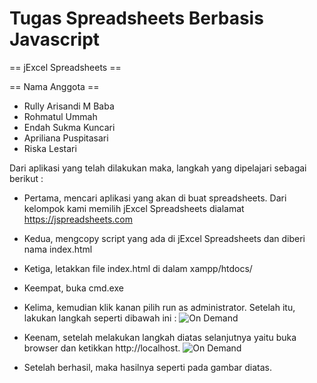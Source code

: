 # Tugas Spreadsheets Berbasis Javascript

== jExcel Spreadsheets ==

== Nama Anggota ==

* Rully Arisandi M Baba
* Rohmatul Ummah
* Endah Sukma Kuncari 
* Apriliana Puspitasari
* Riska Lestari

Dari aplikasi yang telah dilakukan maka, langkah yang dipelajari sebagai berikut :

* Pertama, mencari aplikasi yang akan di buat spreadsheets. Dari kelompok kami memilih jExcel Spreadsheets dialamat https://jspreadsheets.com
* Kedua, mengcopy script yang ada di jExcel Spreadsheets dan diberi nama index.html 
* Ketiga, letakkan file index.html di dalam xampp/htdocs/
* Keempat, buka cmd.exe 
* Kelima, kemudian klik kanan pilih run as administrator. Setelah itu, lakukan langkah seperti dibawah ini :
![On Demand](https://github.com/Rohmatul1/tct/blob/master/minggu-05/01.png)

* Keenam, setelah melakukan langkah diatas selanjutnya yaitu buka browser dan ketikkan http://localhost. 
![On Demand](https://github.com/Rohmatul1/tct/blob/master/minggu-05/02.png)

* Setelah berhasil, maka hasilnya seperti pada gambar diatas.








